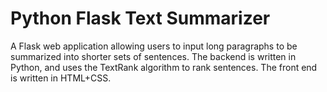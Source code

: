 # Python Flask Text Summarizer
A Flask web application allowing users to input long paragraphs to be summarized into shorter sets of sentences. The backend is written in Python, and uses the TextRank algorithm to rank sentences. The front end is written in HTML+CSS. 